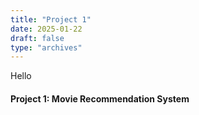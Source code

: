 ```yaml
---
title: "Project 1"
date: 2025-01-22
draft: false
type: "archives"
---
```


Hello

#### Project 1: Movie Recommendation System